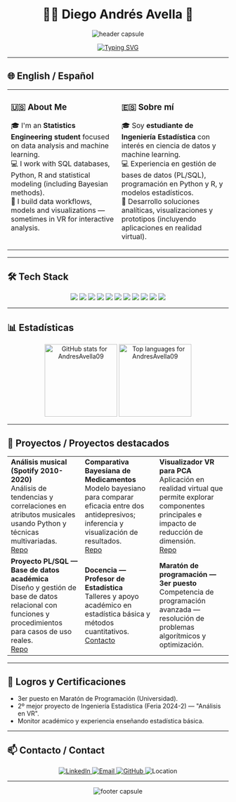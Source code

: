 <h1 align="center">👨‍💻 Diego Andrés Avella 🚀</h1>


<p align="center">
  <img src="https://capsule-render.vercel.app/api?type=waving&color=0:6A0DAD,100:7B0619&height=230&section=header&text=Diego%20Andrés%20Avella%20Acevedo&fontSize=42&fontColor=fff&animation=fadeIn&descAlignY=58&descAlign=50" alt="header capsule"/>
</p>



<div align="center">
  
[![Typing SVG](https://readme-typing-svg.herokuapp.com?font=Fira+Code&duration=2400&pause=800&color=8A2BE2&center=true&vCenter=true&width=720&lines=Bienvenido+a+mi+GitHub!+👋;Data+Science+%7C+Machine+Learning+%7C+Estad%C3%ADstica;Analizando+datos+con+Python+%26+R)](https://github.com/your-github-username)

</div>

---

## 🌐 English / Español

<table>
<tr>
<td width="50%" valign="top">

### 🇺🇸 About Me
🎓 I'm an **Statistics Engineering student** focused on data analysis and machine learning.  
💻 I work with SQL databases, Python, R and statistical modeling (including Bayesian methods).  
🔭 I build data workflows, models and visualizations — sometimes in VR for interactive analysis.  

</td>
<td width="50%" valign="top">

### 🇪🇸 Sobre mí
🎓 Soy **estudiante de Ingeniería Estadística** con interés en ciencia de datos y machine learning.  
💻 Experiencia en gestión de bases de datos (PL/SQL), programación en Python y R, y modelos estadísticos.  
🔭 Desarrollo soluciones analíticas, visualizaciones y prototipos (incluyendo aplicaciones en realidad virtual).  

</td>
</tr>
</table>

---

## 🛠️ Tech Stack

<p align="center">
  <img src="https://img.shields.io/badge/Python-6A0DAD?style=for-the-badge&logo=python&logoColor=white"/>
  <img src="https://img.shields.io/badge/R-7D3C98?style=for-the-badge&logo=r&logoColor=white"/>
  <img src="https://img.shields.io/badge/PL--SQL-7B61FF?style=for-the-badge&logo=oracle&logoColor=white"/>
  <img src="https://img.shields.io/badge/Java-8A2BE2?style=for-the-badge&logo=openjdk&logoColor=white"/>
  <img src="https://img.shields.io/badge/Haskell-8F6AD1?style=for-the-badge&logo=haskell&logoColor=white"/>
  <img src="https://img.shields.io/badge/SQL-6E2EA7?style=for-the-badge&logo=mysql&logoColor=white"/>
  <img src="https://img.shields.io/badge/Power_BI-7B3FBE?style=for-the-badge&logo=power-bi&logoColor=white"/>
  <img src="https://img.shields.io/badge/A-frame-7A33C9?style=for-the-badge&logo=globe&logoColor=white"/>
  <img src="https://img.shields.io/badge/Git-6F2DB8?style=for-the-badge&logo=git&logoColor=white"/>
  <img src="https://img.shields.io/badge/RStudio-7C3EE0?style=for-the-badge&logo=rstudio&logoColor=white"/>
  <img src="https://img.shields.io/badge/VS_Code-7037C7?style=for-the-badge&logo=visualstudiocode&logoColor=white"/>
</p>

---

## 📊 Estadísticas
<div align="center">
  <img height="165em" src="https://github-readme-stats.vercel.app/api?username=AndresAvella09&show_icons=true&theme=radical&count_private=true&hide_border=true" alt="GitHub stats for AndresAvella09"/>
  <img height="165em" src="https://github-readme-stats.vercel.app/api/top-langs/?username=AndresAvella09&layout=compact&langs_count=8&theme=radical&hide_border=true" alt="Top languages for AndresAvella09"/>
</div>


---

## 🌟 Proyectos / Proyectos destacados

<table>
  <tr>
    <td>
      <b>Análisis musical (Spotify 2010-2020)</b><br/>
      Análisis de tendencias y correlaciones en atributos musicales usando Python y técnicas multivariadas.<br/>
      <a href="#" target="_blank">Repo</a>
    </td>
    <td>
      <b>Comparativa Bayesiana de Medicamentos</b><br/>
      Modelo bayesiano para comparar eficacia entre dos antidepresivos; inferencia y visualización de resultados.<br/>
      <a href="#" target="_blank">Repo</a>
    </td>
    <td>
      <b>Visualizador VR para PCA</b><br/>
      Aplicación en realidad virtual que permite explorar componentes principales e impacto de reducción de dimensión.<br/>
      <a href="#" target="_blank">Repo</a>
    </td>
  </tr>
  <tr>
    <td>
      <b>Proyecto PL/SQL — Base de datos académica</b><br/>
      Diseño y gestión de base de datos relacional con funciones y procedimientos para casos de uso reales.<br/>
      <a href="#" target="_blank">Repo</a>
    </td>
    <td>
      <b>Docencia — Profesor de Estadística</b><br/>
      Talleres y apoyo académico en estadística básica y métodos cuantitativos.<br/>
      <a href="#" target="_blank">Contacto</a>
    </td>
    <td>
      <b>Maratón de programación — 3er puesto</b><br/>
      Competencia de programación avanzada — resolución de problemas algorítmicos y optimización.<br/>
    </td>
  </tr>
</table>

---

## 📜 Logros y Certificaciones

- 3er puesto en Maratón de Programación (Universidad).  
- 2º mejor proyecto de Ingeniería Estadística (Feria 2024-2) — "Análisis en VR".  
- Monitor académico y experiencia enseñando estadística básica.  

---

## 📫 Contacto / Contact

<div align="center">
  <a href="https://www.linkedin.com/in/tu-linkedin-aqui/">
    <img src="https://img.shields.io/badge/LinkedIn-Diego%20Avella-6A0DAD?style=for-the-badge&logo=linkedin&logoColor=white" alt="LinkedIn">
  </a>
  <a href="mailto:diegoandresavella@gmail.com">
    <img src="https://img.shields.io/badge/Email-diegoandresavella%40gmail.com-7D3C98?style=for-the-badge&logo=gmail&logoColor=white" alt="Email">
  </a>
  <a href="https://github.com/your-github-username/">
    <img src="https://img.shields.io/badge/GitHub-DiegoAvella-7B61FF?style=for-the-badge&logo=github&logoColor=white" alt="GitHub">
  </a>
  <img src="https://img.shields.io/badge/Location-Bogot%C3%A1,%20Colombia-8A2BE2?style=for-the-badge&logo=google-maps&logoColor=white" alt="Location">
</div>

---

<p align="center">
  <img src="https://capsule-render.vercel.app/api?type=waving&color=0:6A0DAD,100:7D3C98&height=110&section=footer" alt="footer capsule"/>
</p>

<p align="center">
  <a href="https://github.com/your-github-username">
    <img src="https://komarev.com/ghpvc/?username=your-github-username&color=8A2BE2&style
